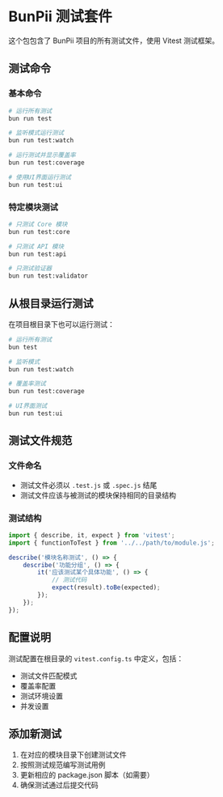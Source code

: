 # BunPii 测试套件

这个包包含了 BunPii 项目的所有测试文件，使用 Vitest 测试框架。

## 测试命令

### 基本命令

```bash
# 运行所有测试
bun run test

# 监听模式运行测试
bun run test:watch

# 运行测试并显示覆盖率
bun run test:coverage

# 使用UI界面运行测试
bun run test:ui
```

### 特定模块测试

```bash
# 只测试 Core 模块
bun run test:core

# 只测试 API 模块
bun run test:api

# 只测试验证器
bun run test:validator
```

## 从根目录运行测试

在项目根目录下也可以运行测试：

```bash
# 运行所有测试
bun test

# 监听模式
bun run test:watch

# 覆盖率测试
bun run test:coverage

# UI界面测试
bun run test:ui
```

## 测试文件规范

### 文件命名

-   测试文件必须以 `.test.js` 或 `.spec.js` 结尾
-   测试文件应该与被测试的模块保持相同的目录结构

### 测试结构

```javascript
import { describe, it, expect } from 'vitest';
import { functionToTest } from '../../path/to/module.js';

describe('模块名称测试', () => {
    describe('功能分组', () => {
        it('应该测试某个具体功能', () => {
            // 测试代码
            expect(result).toBe(expected);
        });
    });
});
```

## 配置说明

测试配置在根目录的 `vitest.config.ts` 中定义，包括：

-   测试文件匹配模式
-   覆盖率配置
-   测试环境设置
-   并发设置

## 添加新测试

1. 在对应的模块目录下创建测试文件
2. 按照测试规范编写测试用例
3. 更新相应的 package.json 脚本（如需要）
4. 确保测试通过后提交代码

